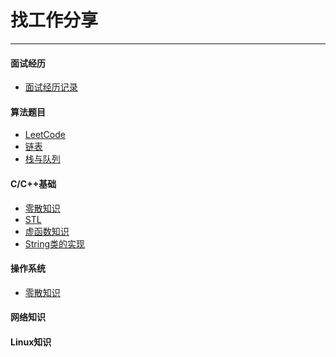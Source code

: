 找工作分享
====
- - -

#### 面试经历
+ [面试经历记录](./面试/面试经历记录.md)

#### 算法题目
+ [LeetCode](./算法/LeetCode/README.md)
+ [链表](./算法/链表/README.md)
+ [栈与队列](./算法/栈与队列/README.md)

#### C/C++基础
+ [零散知识](./C++/README.md)
+ [STL](./C++/STL.md)
+ [虚函数知识](./C++/虚函数知识.md)
+ [String类的实现](./C++/String类的实现.md)

#### 操作系统
+ [零散知识](./操作系统/README.md)

#### 网络知识


#### Linux知识